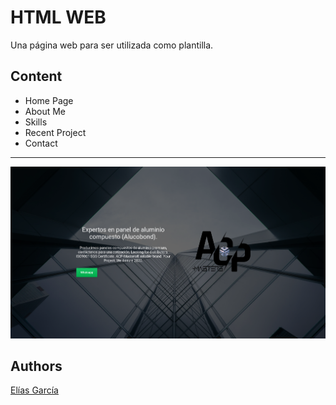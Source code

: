 # HTML WEB
Una página web para ser utilizada como plantilla.

## Content
- Home Page
- About Me
- Skills
- Recent Project
- Contact

___

![Screenshot](captura.png)

## Authors
[Elías García](https://github.com/jibsamGarcia)
